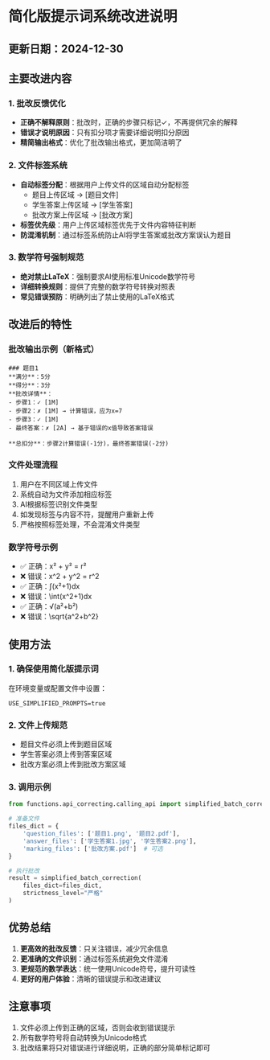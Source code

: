 # 简化版提示词系统改进说明

## 更新日期：2024-12-30

## 主要改进内容

### 1. 批改反馈优化
- **正确不解释原则**：批改时，正确的步骤只标记✓，不再提供冗余的解释
- **错误才说明原因**：只有扣分项才需要详细说明扣分原因
- **精简输出格式**：优化了批改输出格式，更加简洁明了

### 2. 文件标签系统
- **自动标签分配**：根据用户上传文件的区域自动分配标签
  - 题目上传区域 → [题目文件]
  - 学生答案上传区域 → [学生答案]
  - 批改方案上传区域 → [批改方案]
- **标签优先级**：用户上传区域标签优先于文件内容特征判断
- **防混淆机制**：通过标签系统防止AI将学生答案或批改方案误认为题目

### 3. 数学符号强制规范
- **绝对禁止LaTeX**：强制要求AI使用标准Unicode数学符号
- **详细转换规则**：提供了完整的数学符号转换对照表
- **常见错误预防**：明确列出了禁止使用的LaTeX格式

## 改进后的特性

### 批改输出示例（新格式）
```
### 题目1
**满分**：5分
**得分**：3分
**批改详情**：
- 步骤1：✓ [1M]
- 步骤2：✗ [1M] → 计算错误，应为x=7
- 步骤3：✓ [1M]
- 最终答案：✗ [2A] → 基于错误的x值导致答案错误

**总扣分**：步骤2计算错误(-1分)，最终答案错误(-2分)
```

### 文件处理流程
1. 用户在不同区域上传文件
2. 系统自动为文件添加相应标签
3. AI根据标签识别文件类型
4. 如发现标签与内容不符，提醒用户重新上传
5. 严格按照标签处理，不会混淆文件类型

### 数学符号示例
- ✅ 正确：x² + y² = r²
- ❌ 错误：x^2 + y^2 = r^2
- ✅ 正确：∫(x²+1)dx
- ❌ 错误：\int(x^2+1)dx
- ✅ 正确：√(a²+b²)
- ❌ 错误：\sqrt{a^2+b^2}

## 使用方法

### 1. 确保使用简化版提示词
在环境变量或配置文件中设置：
```
USE_SIMPLIFIED_PROMPTS=true
```

### 2. 文件上传规范
- 题目文件必须上传到题目区域
- 学生答案必须上传到答案区域
- 批改方案必须上传到批改方案区域

### 3. 调用示例
```python
from functions.api_correcting.calling_api import simplified_batch_correction

# 准备文件
files_dict = {
    'question_files': ['题目1.png', '题目2.pdf'],
    'answer_files': ['学生答案1.jpg', '学生答案2.png'],
    'marking_files': ['批改方案.pdf']  # 可选
}

# 执行批改
result = simplified_batch_correction(
    files_dict=files_dict,
    strictness_level="严格"
)
```

## 优势总结

1. **更高效的批改反馈**：只关注错误，减少冗余信息
2. **更准确的文件识别**：通过标签系统避免文件混淆
3. **更规范的数学表达**：统一使用Unicode符号，提升可读性
4. **更好的用户体验**：清晰的错误提示和改进建议

## 注意事项

1. 文件必须上传到正确的区域，否则会收到错误提示
2. 所有数学符号将自动转换为Unicode格式
3. 批改结果将只对错误进行详细说明，正确的部分简单标记即可 